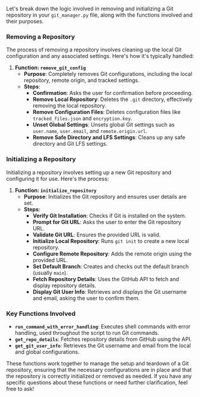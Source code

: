 Let's break down the logic involved in removing and initializing a Git repository in your `git_manager.py` file, along with the functions involved and their purposes.

### Removing a Repository

The process of removing a repository involves cleaning up the local Git configuration and any associated settings. Here's how it's typically handled:

1. **Function: `remove_git_config`**
   - **Purpose**: Completely removes Git configurations, including the local repository, remote origin, and tracked settings.
   - **Steps**:
     - **Confirmation**: Asks the user for confirmation before proceeding.
     - **Remove Local Repository**: Deletes the `.git` directory, effectively removing the local repository.
     - **Remove Configuration Files**: Deletes configuration files like `tracked_files.json` and `encryption.key`.
     - **Unset Global Settings**: Unsets global Git settings such as `user.name`, `user.email`, and `remote.origin.url`.
     - **Remove Safe Directory and LFS Settings**: Cleans up any safe directory and Git LFS settings.

### Initializing a Repository

Initializing a repository involves setting up a new Git repository and configuring it for use. Here's the process:

1. **Function: `initialize_repository`**
   - **Purpose**: Initializes the Git repository and ensures user details are set.
   - **Steps**:
     - **Verify Git Installation**: Checks if Git is installed on the system.
     - **Prompt for Git URL**: Asks the user to enter the Git repository URL.
     - **Validate Git URL**: Ensures the provided URL is valid.
     - **Initialize Local Repository**: Runs `git init` to create a new local repository.
     - **Configure Remote Repository**: Adds the remote origin using the provided URL.
     - **Set Default Branch**: Creates and checks out the default branch (usually `main`).
     - **Fetch Repository Details**: Uses the GitHub API to fetch and display repository details.
     - **Display Git User Info**: Retrieves and displays the Git username and email, asking the user to confirm them.

### Key Functions Involved

- **`run_command_with_error_handling`**: Executes shell commands with error handling, used throughout the script to run Git commands.
- **`get_repo_details`**: Fetches repository details from GitHub using the API.
- **`get_git_user_info`**: Retrieves the Git username and email from the local and global configurations.

These functions work together to manage the setup and teardown of a Git repository, ensuring that the necessary configurations are in place and that the repository is correctly initialized or removed as needed. If you have any specific questions about these functions or need further clarification, feel free to ask!
